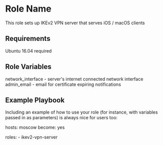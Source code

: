 Role Name
=========

This role sets up IKEv2 VPN server that serves iOS / macOS clients

Requirements
------------

Ubuntu 16.04 required

Role Variables
--------------

network_interface - server's internet connected network interface
admin_email - email for certificate expiring notifications

Example Playbook
----------------

Including an example of how to use your role (for instance, with variables passed in as parameters) is always nice for users too:

  hosts: moscow
  become: yes

  roles:
    - ikev2-vpn-server

